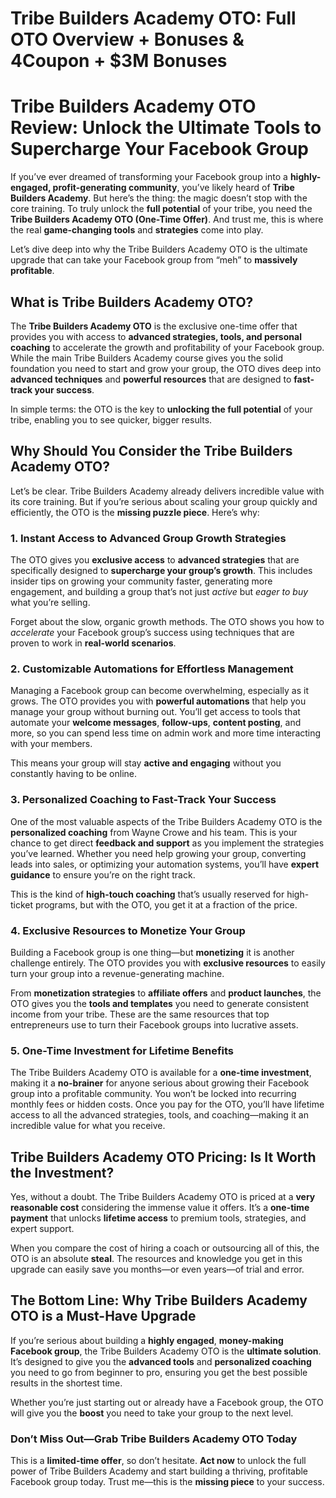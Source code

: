 # Tribe Builders Academy OTO: Full OTO Overview + Bonuses & 4Coupon + $3M Bonuses
<h1 class="" data-start="154" data-end="253">Tribe Builders Academy OTO Review: Unlock the Ultimate Tools to Supercharge Your Facebook Group</h1>
<p class="" data-start="255" data-end="703">If you’ve ever dreamed of transforming your Facebook group into a <strong data-start="321" data-end="368">highly-engaged, profit-generating community</strong>, you’ve likely heard of <strong data-start="393" data-end="419">Tribe Builders Academy</strong>. But here’s the thing: the magic doesn’t stop with the core training. To truly unlock the <strong data-start="510" data-end="528">full potential</strong> of your tribe, you need the <strong data-start="557" data-end="604">Tribe Builders Academy OTO (One-Time Offer)</strong>. And trust me, this is where the real <strong data-start="643" data-end="666">game-changing tools</strong> and <strong data-start="671" data-end="685">strategies</strong> come into play.</p>
<p class="" data-start="705" data-end="860">Let’s dive deep into why the Tribe Builders Academy OTO is the ultimate upgrade that can take your Facebook group from “meh” to <strong data-start="833" data-end="857">massively profitable</strong>.</p>

<h2 class="" data-start="862" data-end="902">What is Tribe Builders Academy OTO?</h2>
<p class="" data-start="904" data-end="1366">The <strong data-start="908" data-end="938">Tribe Builders Academy OTO</strong> is the exclusive one-time offer that provides you with access to <strong data-start="1004" data-end="1057">advanced strategies, tools, and personal coaching</strong> to accelerate the growth and profitability of your Facebook group. While the main Tribe Builders Academy course gives you the solid foundation you need to start and grow your group, the OTO dives deep into <strong data-start="1264" data-end="1287">advanced techniques</strong> and <strong data-start="1292" data-end="1314">powerful resources</strong> that are designed to <strong data-start="1336" data-end="1363">fast-track your success</strong>.</p>
<p class="" data-start="1368" data-end="1501">In simple terms: the OTO is the key to <strong data-start="1407" data-end="1439">unlocking the full potential</strong> of your tribe, enabling you to see quicker, bigger results.</p>

<h2 class="" data-start="1503" data-end="1563">Why Should You Consider the Tribe Builders Academy OTO?</h2>
<p class="" data-start="1565" data-end="1788">Let’s be clear. Tribe Builders Academy already delivers incredible value with its core training. But if you’re serious about scaling your group quickly and efficiently, the OTO is the <strong data-start="1749" data-end="1773">missing puzzle piece</strong>. Here’s why:</p>

<h3 class="" data-start="1790" data-end="1853">1. <strong data-start="1797" data-end="1851">Instant Access to Advanced Group Growth Strategies</strong></h3>
<p class="" data-start="1854" data-end="2167">The OTO gives you <strong data-start="1872" data-end="1892">exclusive access</strong> to <strong data-start="1896" data-end="1919">advanced strategies</strong> that are specifically designed to <strong data-start="1954" data-end="1989">supercharge your group’s growth</strong>. This includes insider tips on growing your community faster, generating more engagement, and building a group that’s not just <em data-start="2117" data-end="2125">active</em> but <em data-start="2130" data-end="2144">eager to buy</em> what you’re selling.</p>
<p class="" data-start="2169" data-end="2355">Forget about the slow, organic growth methods. The OTO shows you how to <em data-start="2241" data-end="2253">accelerate</em> your Facebook group’s success using techniques that are proven to work in <strong data-start="2328" data-end="2352">real-world scenarios</strong>.</p>

<h3 class="" data-start="2357" data-end="2420">2. <strong data-start="2364" data-end="2418">Customizable Automations for Effortless Management</strong></h3>
<p class="" data-start="2421" data-end="2802">Managing a Facebook group can become overwhelming, especially as it grows. The OTO provides you with <strong data-start="2522" data-end="2546">powerful automations</strong> that help you manage your group without burning out. You’ll get access to tools that automate your <strong data-start="2646" data-end="2666">welcome messages</strong>, <strong data-start="2668" data-end="2682">follow-ups</strong>, <strong data-start="2684" data-end="2703">content posting</strong>, and more, so you can spend less time on admin work and more time interacting with your members.</p>
<p class="" data-start="2804" data-end="2905">This means your group will stay <strong data-start="2836" data-end="2859">active and engaging</strong> without you constantly having to be online.</p>

<h3 class="" data-start="2907" data-end="2968">3. <strong data-start="2914" data-end="2966">Personalized Coaching to Fast-Track Your Success</strong></h3>
<p class="" data-start="2969" data-end="3387">One of the most valuable aspects of the Tribe Builders Academy OTO is the <strong data-start="3043" data-end="3068">personalized coaching</strong> from Wayne Crowe and his team. This is your chance to get direct <strong data-start="3134" data-end="3158">feedback and support</strong> as you implement the strategies you’ve learned. Whether you need help growing your group, converting leads into sales, or optimizing your automation systems, you’ll have <strong data-start="3329" data-end="3348">expert guidance</strong> to ensure you’re on the right track.</p>
<p class="" data-start="3389" data-end="3541">This is the kind of <strong data-start="3409" data-end="3432">high-touch coaching</strong> that’s usually reserved for high-ticket programs, but with the OTO, you get it at a fraction of the price.</p>

<h3 class="" data-start="3543" data-end="3598">4. <strong data-start="3550" data-end="3596">Exclusive Resources to Monetize Your Group</strong></h3>
<p class="" data-start="3599" data-end="3803">Building a Facebook group is one thing—but <strong data-start="3642" data-end="3656">monetizing</strong> it is another challenge entirely. The OTO provides you with <strong data-start="3717" data-end="3740">exclusive resources</strong> to easily turn your group into a revenue-generating machine.</p>
<p class="" data-start="3805" data-end="4100">From <strong data-start="3810" data-end="3837">monetization strategies</strong> to <strong data-start="3841" data-end="3861">affiliate offers</strong> and <strong data-start="3866" data-end="3886">product launches</strong>, the OTO gives you the <strong data-start="3910" data-end="3933">tools and templates</strong> you need to generate consistent income from your tribe. These are the same resources that top entrepreneurs use to turn their Facebook groups into lucrative assets.</p>

<h3 class="" data-start="4102" data-end="4156">5. <strong data-start="4109" data-end="4154">One-Time Investment for Lifetime Benefits</strong></h3>
<p class="" data-start="4157" data-end="4566">The Tribe Builders Academy OTO is available for a <strong data-start="4207" data-end="4230">one-time investment</strong>, making it a <strong data-start="4244" data-end="4258">no-brainer</strong> for anyone serious about growing their Facebook group into a profitable community. You won’t be locked into recurring monthly fees or hidden costs. Once you pay for the OTO, you’ll have lifetime access to all the advanced strategies, tools, and coaching—making it an incredible value for what you receive.</p>

<h2 class="" data-start="4568" data-end="4636">Tribe Builders Academy OTO Pricing: Is It Worth the Investment?</h2>
<p class="" data-start="4638" data-end="4884">Yes, without a doubt. The Tribe Builders Academy OTO is priced at a <strong data-start="4706" data-end="4730">very reasonable cost</strong> considering the immense value it offers. It’s a <strong data-start="4779" data-end="4799">one-time payment</strong> that unlocks <strong data-start="4813" data-end="4832">lifetime access</strong> to premium tools, strategies, and expert support.</p>
<p class="" data-start="4886" data-end="5106">When you compare the cost of hiring a coach or outsourcing all of this, the OTO is an absolute <strong data-start="4981" data-end="4990">steal</strong>. The resources and knowledge you get in this upgrade can easily save you months—or even years—of trial and error.</p>

<h2 class="" data-start="5108" data-end="5183">The Bottom Line: Why Tribe Builders Academy OTO is a Must-Have Upgrade</h2>
<p class="" data-start="5185" data-end="5516">If you’re serious about building a <strong data-start="5220" data-end="5238">highly engaged</strong>, <strong data-start="5240" data-end="5271">money-making Facebook group</strong>, the Tribe Builders Academy OTO is the <strong data-start="5311" data-end="5332">ultimate solution</strong>. It’s designed to give you the <strong data-start="5364" data-end="5382">advanced tools</strong> and <strong data-start="5387" data-end="5412">personalized coaching</strong> you need to go from beginner to pro, ensuring you get the best possible results in the shortest time.</p>
<p class="" data-start="5518" data-end="5669">Whether you’re just starting out or already have a Facebook group, the OTO will give you the <strong data-start="5611" data-end="5620">boost</strong> you need to take your group to the next level.</p>

<h3 class="" data-start="5671" data-end="5729">Don’t Miss Out—Grab Tribe Builders Academy OTO Today</h3>
<p class="" data-start="5731" data-end="5968">This is a <strong data-start="5741" data-end="5763">limited-time offer</strong>, so don’t hesitate. <strong data-start="5784" data-end="5795">Act now</strong> to unlock the full power of Tribe Builders Academy and start building a thriving, profitable Facebook group today. Trust me—this is the <strong data-start="5932" data-end="5949">missing piece</strong> to your success.</p>
